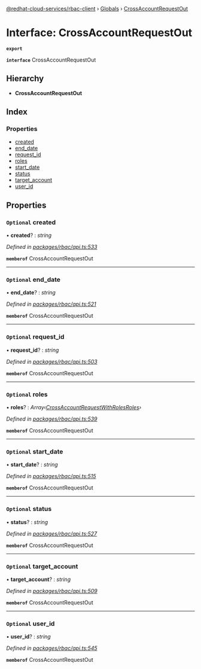 [@redhat-cloud-services/rbac-client](../README.md) › [Globals](../globals.md) › [CrossAccountRequestOut](crossaccountrequestout.md)

# Interface: CrossAccountRequestOut

**`export`** 

**`interface`** CrossAccountRequestOut

## Hierarchy

* **CrossAccountRequestOut**

## Index

### Properties

* [created](crossaccountrequestout.md#optional-created)
* [end_date](crossaccountrequestout.md#optional-end_date)
* [request_id](crossaccountrequestout.md#optional-request_id)
* [roles](crossaccountrequestout.md#optional-roles)
* [start_date](crossaccountrequestout.md#optional-start_date)
* [status](crossaccountrequestout.md#optional-status)
* [target_account](crossaccountrequestout.md#optional-target_account)
* [user_id](crossaccountrequestout.md#optional-user_id)

## Properties

### `Optional` created

• **created**? : *string*

*Defined in [packages/rbac/api.ts:533](https://github.com/fhlavac/javascript-clients/blob/master/packages/rbac/api.ts#L533)*

**`memberof`** CrossAccountRequestOut

___

### `Optional` end_date

• **end_date**? : *string*

*Defined in [packages/rbac/api.ts:521](https://github.com/fhlavac/javascript-clients/blob/master/packages/rbac/api.ts#L521)*

**`memberof`** CrossAccountRequestOut

___

### `Optional` request_id

• **request_id**? : *string*

*Defined in [packages/rbac/api.ts:503](https://github.com/fhlavac/javascript-clients/blob/master/packages/rbac/api.ts#L503)*

**`memberof`** CrossAccountRequestOut

___

### `Optional` roles

• **roles**? : *Array‹[CrossAccountRequestWithRolesRoles](crossaccountrequestwithrolesroles.md)›*

*Defined in [packages/rbac/api.ts:539](https://github.com/fhlavac/javascript-clients/blob/master/packages/rbac/api.ts#L539)*

**`memberof`** CrossAccountRequestOut

___

### `Optional` start_date

• **start_date**? : *string*

*Defined in [packages/rbac/api.ts:515](https://github.com/fhlavac/javascript-clients/blob/master/packages/rbac/api.ts#L515)*

**`memberof`** CrossAccountRequestOut

___

### `Optional` status

• **status**? : *string*

*Defined in [packages/rbac/api.ts:527](https://github.com/fhlavac/javascript-clients/blob/master/packages/rbac/api.ts#L527)*

**`memberof`** CrossAccountRequestOut

___

### `Optional` target_account

• **target_account**? : *string*

*Defined in [packages/rbac/api.ts:509](https://github.com/fhlavac/javascript-clients/blob/master/packages/rbac/api.ts#L509)*

**`memberof`** CrossAccountRequestOut

___

### `Optional` user_id

• **user_id**? : *string*

*Defined in [packages/rbac/api.ts:545](https://github.com/fhlavac/javascript-clients/blob/master/packages/rbac/api.ts#L545)*

**`memberof`** CrossAccountRequestOut
